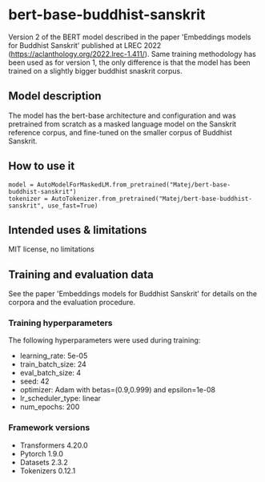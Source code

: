 # bert-base-buddhist-sanskrit

Version 2 of the BERT model described in the paper 'Embeddings models for Buddhist Sanskrit' published at LREC 2022 (https://aclanthology.org/2022.lrec-1.411/). 
Same training methodology has been used as for version 1, the only difference is that the model has been trained on a slightly bigger buddhist snaskrit corpus.

## Model description

The model has the bert-base architecture and configuration and was pretrained from scratch as a masked language model 
on the Sanskrit reference corpus, and fine-tuned on the smaller corpus of Buddhist Sanskrit. 

## How to use it

```
model = AutoModelForMaskedLM.from_pretrained("Matej/bert-base-buddhist-sanskrit")
tokenizer = AutoTokenizer.from_pretrained("Matej/bert-base-buddhist-sanskrit", use_fast=True)
```

## Intended uses & limitations

MIT license, no limitations

## Training and evaluation data

See the paper 'Embeddings models for Buddhist Sanskrit' for details on the corpora and the evaluation procedure.

### Training hyperparameters

The following hyperparameters were used during training:
- learning_rate: 5e-05
- train_batch_size: 24
- eval_batch_size: 4
- seed: 42
- optimizer: Adam with betas=(0.9,0.999) and epsilon=1e-08
- lr_scheduler_type: linear
- num_epochs: 200

### Framework versions

- Transformers 4.20.0
- Pytorch 1.9.0
- Datasets 2.3.2
- Tokenizers 0.12.1

